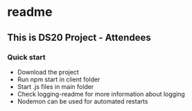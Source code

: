 # readme

## This is DS20 Project - Attendees

### Quick start
* Download the project
* Run npm start in client folder
* Start .js files in main folder
* Check logging-readme for more information about logging
* Nodemon can be used for automated restarts
